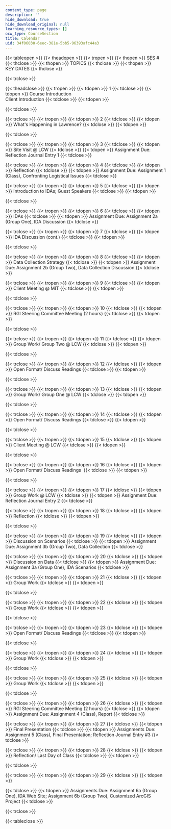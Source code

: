```yaml
---
content_type: page
description: ''
hide_download: true
hide_download_original: null
learning_resource_types: []
ocw_type: CourseSection
title: Calendar
uid: 34f06030-6eec-381e-5bb5-96393afc44a3
---
```


{{< tableopen >}}
{{< theadopen >}}
{{< tropen >}}
{{< thopen >}}
SES #
{{< thclose >}}
{{< thopen >}}
TOPICS
{{< thclose >}}
{{< thopen >}}
KEY DATES
{{< thclose >}}

{{< trclose >}}

{{< theadclose >}}
{{< tropen >}}
{{< tdopen >}}
1
{{< tdclose >}}
{{< tdopen >}}
Course Introduction  
Client Introduction
{{< tdclose >}}
{{< tdopen >}}

{{< tdclose >}}

{{< trclose >}}
{{< tropen >}}
{{< tdopen >}}
2
{{< tdclose >}}
{{< tdopen >}}
What's Happening in Lawrence?
{{< tdclose >}}
{{< tdopen >}}

{{< tdclose >}}

{{< trclose >}}
{{< tropen >}}
{{< tdopen >}}
3
{{< tdclose >}}
{{< tdopen >}}
Site Visit @ LCW
{{< tdclose >}}
{{< tdopen >}}
Assignment Due: Reflection Journal Entry 1
{{< tdclose >}}

{{< trclose >}}
{{< tropen >}}
{{< tdopen >}}
4
{{< tdclose >}}
{{< tdopen >}}
Reflection
{{< tdclose >}}
{{< tdopen >}}
Assignment Due: Assignment 1 (Class), Confronting Logistical Issues
{{< tdclose >}}

{{< trclose >}}
{{< tropen >}}
{{< tdopen >}}
5
{{< tdclose >}}
{{< tdopen >}}
Introduction to IDAs; Guest Speakers
{{< tdclose >}}
{{< tdopen >}}

{{< tdclose >}}

{{< trclose >}}
{{< tropen >}}
{{< tdopen >}}
6
{{< tdclose >}}
{{< tdopen >}}
IDAs
{{< tdclose >}}
{{< tdopen >}}
Assignment Due: Assignment 2a (Group One), IDA Discussion
{{< tdclose >}}

{{< trclose >}}
{{< tropen >}}
{{< tdopen >}}
7
{{< tdclose >}}
{{< tdopen >}}
IDA Discussion (cont.)
{{< tdclose >}}
{{< tdopen >}}

{{< tdclose >}}

{{< trclose >}}
{{< tropen >}}
{{< tdopen >}}
8
{{< tdclose >}}
{{< tdopen >}}
Data Collection Strategy
{{< tdclose >}}
{{< tdopen >}}
Assignment Due: Assignment 2b (Group Two), Data Collection Discussion
{{< tdclose >}}

{{< trclose >}}
{{< tropen >}}
{{< tdopen >}}
9
{{< tdclose >}}
{{< tdopen >}}
Client Meeting @ MIT
{{< tdclose >}}
{{< tdopen >}}

{{< tdclose >}}

{{< trclose >}}
{{< tropen >}}
{{< tdopen >}}
10
{{< tdclose >}}
{{< tdopen >}}
RGI Steering Committee Meeting (2 hours)
{{< tdclose >}}
{{< tdopen >}}

{{< tdclose >}}

{{< trclose >}}
{{< tropen >}}
{{< tdopen >}}
11
{{< tdclose >}}
{{< tdopen >}}
Group Work/ Group Two @ LCW
{{< tdclose >}}
{{< tdopen >}}

{{< tdclose >}}

{{< trclose >}}
{{< tropen >}}
{{< tdopen >}}
12
{{< tdclose >}}
{{< tdopen >}}
Open Format/ Discuss Readings
{{< tdclose >}}
{{< tdopen >}}

{{< tdclose >}}

{{< trclose >}}
{{< tropen >}}
{{< tdopen >}}
13
{{< tdclose >}}
{{< tdopen >}}
Group Work/ Group One @ LCW
{{< tdclose >}}
{{< tdopen >}}

{{< tdclose >}}

{{< trclose >}}
{{< tropen >}}
{{< tdopen >}}
14
{{< tdclose >}}
{{< tdopen >}}
Open Format/ Discuss Readings
{{< tdclose >}}
{{< tdopen >}}

{{< tdclose >}}

{{< trclose >}}
{{< tropen >}}
{{< tdopen >}}
15
{{< tdclose >}}
{{< tdopen >}}
Client Meeting @ LCW
{{< tdclose >}}
{{< tdopen >}}

{{< tdclose >}}

{{< trclose >}}
{{< tropen >}}
{{< tdopen >}}
16
{{< tdclose >}}
{{< tdopen >}}
Open Format/ Discuss Readings 
{{< tdclose >}}
{{< tdopen >}}

{{< tdclose >}}

{{< trclose >}}
{{< tropen >}}
{{< tdopen >}}
17
{{< tdclose >}}
{{< tdopen >}}
Group Work @ LCW
{{< tdclose >}}
{{< tdopen >}}
Assignment Due: Reflection Journal Entry 2
{{< tdclose >}}

{{< trclose >}}
{{< tropen >}}
{{< tdopen >}}
18
{{< tdclose >}}
{{< tdopen >}}
Reflection
{{< tdclose >}}
{{< tdopen >}}

{{< tdclose >}}

{{< trclose >}}
{{< tropen >}}
{{< tdopen >}}
19
{{< tdclose >}}
{{< tdopen >}}
Discussion on Scenarios
{{< tdclose >}}
{{< tdopen >}}
Assignment Due: Assignment 3b (Group Two), Data Collection
{{< tdclose >}}

{{< trclose >}}
{{< tropen >}}
{{< tdopen >}}
20
{{< tdclose >}}
{{< tdopen >}}
Discussion on Data
{{< tdclose >}}
{{< tdopen >}}
Assignment Due: Assignment 3a (Group One), IDA Scenarios
{{< tdclose >}}

{{< trclose >}}
{{< tropen >}}
{{< tdopen >}}
21
{{< tdclose >}}
{{< tdopen >}}
Group Work
{{< tdclose >}}
{{< tdopen >}}

{{< tdclose >}}

{{< trclose >}}
{{< tropen >}}
{{< tdopen >}}
22
{{< tdclose >}}
{{< tdopen >}}
Group Work
{{< tdclose >}}
{{< tdopen >}}

{{< tdclose >}}

{{< trclose >}}
{{< tropen >}}
{{< tdopen >}}
23
{{< tdclose >}}
{{< tdopen >}}
Open Format/ Discuss Readings
{{< tdclose >}}
{{< tdopen >}}

{{< tdclose >}}

{{< trclose >}}
{{< tropen >}}
{{< tdopen >}}
24
{{< tdclose >}}
{{< tdopen >}}
Group Work
{{< tdclose >}}
{{< tdopen >}}

{{< tdclose >}}

{{< trclose >}}
{{< tropen >}}
{{< tdopen >}}
25
{{< tdclose >}}
{{< tdopen >}}
Group Work
{{< tdclose >}}
{{< tdopen >}}

{{< tdclose >}}

{{< trclose >}}
{{< tropen >}}
{{< tdopen >}}
26
{{< tdclose >}}
{{< tdopen >}}
RGI Steering Committee Meeting (2 hours)
{{< tdclose >}}
{{< tdopen >}}
Assignment Due: Assignment 4 (Class), Report
{{< tdclose >}}

{{< trclose >}}
{{< tropen >}}
{{< tdopen >}}
27
{{< tdclose >}}
{{< tdopen >}}
Final Presentation
{{< tdclose >}}
{{< tdopen >}}
Assignments Due: Assignment 5 (Class), Final Presentation; Reflection Journal Entry #3
{{< tdclose >}}

{{< trclose >}}
{{< tropen >}}
{{< tdopen >}}
28
{{< tdclose >}}
{{< tdopen >}}
Reflection/ Last Day of Class
{{< tdclose >}}
{{< tdopen >}}

{{< tdclose >}}

{{< trclose >}}
{{< tropen >}}
{{< tdopen >}}
29
{{< tdclose >}}
{{< tdopen >}}

{{< tdclose >}}
{{< tdopen >}}
Assignments Due: Assignment 6a (Group One), IDA Web Site; Assignment 6b (Group Two), Customized ArcGIS Project
{{< tdclose >}}

{{< trclose >}}

{{< tableclose >}}